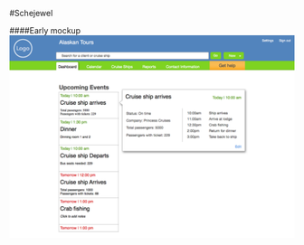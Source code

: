 #Schejewel

####Early mockup
![](https://raw.githubusercontent.com/2russellsmith/Schejewel/master/Client/Mockups/Dashboard/Desktop%20HD%20.png)
